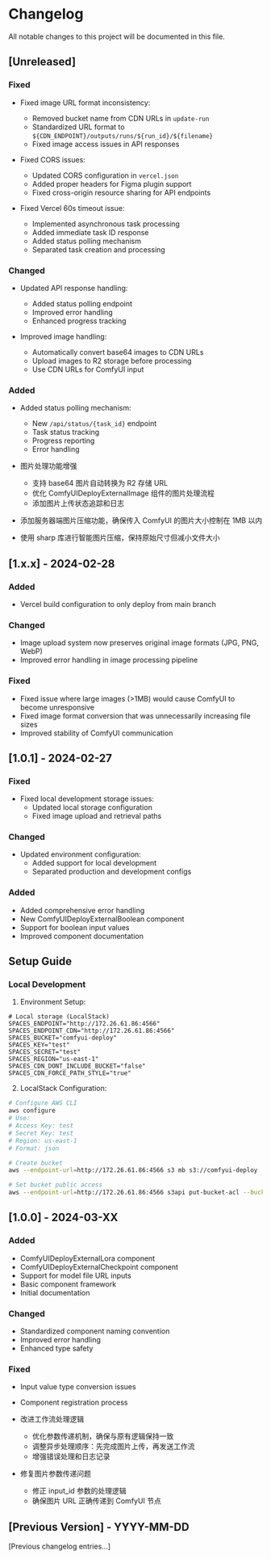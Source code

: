 # Changelog

All notable changes to this project will be documented in this file.

## [Unreleased]

### Fixed

- Fixed image URL format inconsistency:

  - Removed bucket name from CDN URLs in `update-run`
  - Standardized URL format to `${CDN_ENDPOINT}/outputs/runs/${run_id}/${filename}`
  - Fixed image access issues in API responses

- Fixed CORS issues:

  - Updated CORS configuration in `vercel.json`
  - Added proper headers for Figma plugin support
  - Fixed cross-origin resource sharing for API endpoints

- Fixed Vercel 60s timeout issue:
  - Implemented asynchronous task processing
  - Added immediate task ID response
  - Added status polling mechanism
  - Separated task creation and processing

### Changed

- Updated API response handling:

  - Added status polling endpoint
  - Improved error handling
  - Enhanced progress tracking

- Improved image handling:
  - Automatically convert base64 images to CDN URLs
  - Upload images to R2 storage before processing
  - Use CDN URLs for ComfyUI input

### Added

- Added status polling mechanism:

  - New `/api/status/{task_id}` endpoint
  - Task status tracking
  - Progress reporting
  - Error handling

- 图片处理功能增强

  - 支持 base64 图片自动转换为 R2 存储 URL
  - 优化 ComfyUIDeployExternalImage 组件的图片处理流程
  - 添加图片上传状态追踪和日志

- 添加服务器端图片压缩功能，确保传入 ComfyUI 的图片大小控制在 1MB 以内
- 使用 sharp 库进行智能图片压缩，保持原始尺寸但减小文件大小

## [1.x.x] - 2024-02-28

### Added

- Vercel build configuration to only deploy from main branch

### Changed

- Image upload system now preserves original image formats (JPG, PNG, WebP)
- Improved error handling in image processing pipeline

### Fixed

- Fixed issue where large images (>1MB) would cause ComfyUI to become unresponsive
- Fixed image format conversion that was unnecessarily increasing file sizes
- Improved stability of ComfyUI communication

## [1.0.1] - 2024-02-27

### Fixed

- Fixed local development storage issues:
  - Updated local storage configuration
  - Fixed image upload and retrieval paths

### Changed

- Updated environment configuration:
  - Added support for local development
  - Separated production and development configs

### Added

- Added comprehensive error handling
- New ComfyUIDeployExternalBoolean component
- Support for boolean input values
- Improved component documentation

## Setup Guide

### Local Development

1. Environment Setup:

```env
# Local storage (LocalStack)
SPACES_ENDPOINT="http://172.26.61.86:4566"
SPACES_ENDPOINT_CDN="http://172.26.61.86:4566"
SPACES_BUCKET="comfyui-deploy"
SPACES_KEY="test"
SPACES_SECRET="test"
SPACES_REGION="us-east-1"
SPACES_CDN_DONT_INCLUDE_BUCKET="false"
SPACES_CDN_FORCE_PATH_STYLE="true"
```

2. LocalStack Configuration:

```bash
# Configure AWS CLI
aws configure
# Use:
# Access Key: test
# Secret Key: test
# Region: us-east-1
# Format: json

# Create bucket
aws --endpoint-url=http://172.26.61.86:4566 s3 mb s3://comfyui-deploy

# Set bucket public access
aws --endpoint-url=http://172.26.61.86:4566 s3api put-bucket-acl --bucket comfyui-deploy --acl public-read
```

## [1.0.0] - 2024-03-XX

### Added

- ComfyUIDeployExternalLora component
- ComfyUIDeployExternalCheckpoint component
- Support for model file URL inputs
- Basic component framework
- Initial documentation

### Changed

- Standardized component naming convention
- Improved error handling
- Enhanced type safety

### Fixed

- Input value type conversion issues
- Component registration process

- 改进工作流处理逻辑

  - 优化参数传递机制，确保与原有逻辑保持一致
  - 调整异步处理顺序：先完成图片上传，再发送工作流
  - 增强错误处理和日志记录

- 修复图片参数传递问题
  - 修正 input_id 参数的处理逻辑
  - 确保图片 URL 正确传递到 ComfyUI 节点

## [Previous Version] - YYYY-MM-DD

[Previous changelog entries...]
